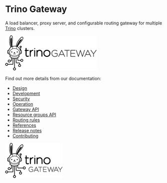 # Trino Gateway

A load balancer, proxy server, and configurable routing gateway for multiple
[Trino](https://trino.io) clusters.

<img src="./docs/assets/logos/trino-gateway-h.png"/>

Find out more details from our documentation:

* [Design](./docs/design.md)
* [Development](./docs/development.md)
* [Security](./docs/security.md)
* [Operation](./docs/operation.md)
* [Gateway API](./docs/gateway-api.md)
* [Resource groups API](./docs/resource-groups-api.md)
* [Routing rules](./docs/routing-rules.md)
* [References](./docs/references.md)
* [Release notes](./docs/release-notes.md)
* [Contributing](./.github/CONTRIBUTING.md)

<img src="./docs/assets/logos/trino-gateway-v.png"/>